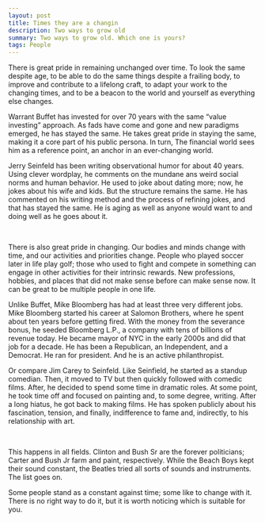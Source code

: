 ```yaml
---
layout: post
title: Times they are a changin
description: Two ways to grow old
summary: Two ways to grow old. Which one is yours?
tags: People
---
```



There is great pride in remaining unchanged over time. To look the same despite age, to be able to do the same things despite a frailing body, to improve and contribute to a lifelong craft, to adapt your work to the changing times, and to be a beacon to the world and yourself as everything else changes. 


Warrant Buffet has invested for over 70 years with the same “value investing” approach. As fads have come and gone and new paradigms emerged, he has stayed the same. He takes great pride in staying the same, making it a core part of his public persona. In turn, The financial world sees him as a reference point, an anchor in an ever-changing world. 

Jerry Seinfeld has been writing observational humor for about 40 years. Using clever wordplay, he comments on the mundane ans weird social norms and human behavior. He used to joke about dating more; now, he jokes about his wife and kids. But the structure remains the same. He has commented on his writing method and the process of refining jokes, and that has stayed the same. He is aging as well as anyone would want to and doing well as he goes about it. 

<p>&nbsp;</p>

There is also great pride in changing. Our bodies and minds change with time, and our activities and priorities change.  People who played soccer later in life play golf; those who used to fight and compete in something can engage in other activities for their intrinsic rewards. New professions, hobbies, and places that did not make sense before can make sense now. It can be great to be multiple people in one life.


Unlike Buffet, Mike Bloomberg has had at least three very different jobs. Mike Bloomberg started his career at Salomon Brothers, where he spent about ten years before getting fired. With the money from the severance bonus, he seeded Bloomberg L.P., a company with tens of billions of revenue today. He became mayor of NYC in the early 2000s and did that job for a decade. He has been a Republican, an Independent, and a Democrat. He ran for president. And he is an active philanthropist. 

Or compare Jim Carey to Seinfeld. Like Seinfield, he started as a standup comedian. Then, it moved to TV but then quickly followed with comedic films. After, he decided to spend some time in dramatic roles. At some point, he took time off and focused on painting and, to some degree, writing. After a long hiatus, he got back to making films. He has spoken publicly about his fascination, tension, and finally, indifference to fame and, indirectly, to his relationship with art. 

<p>&nbsp;</p>

This happens in all fields.  Clinton and Bush Sr are the forever politicians; Carter and Bush Jr farm and paint, respectively.  While the Beach Boys kept their sound constant, the Beatles tried all sorts of sounds and instruments. The list goes on. 

Some people stand as a constant against time; some like to change with it. There is no right way to do it, but it is worth noticing which is suitable for you.


